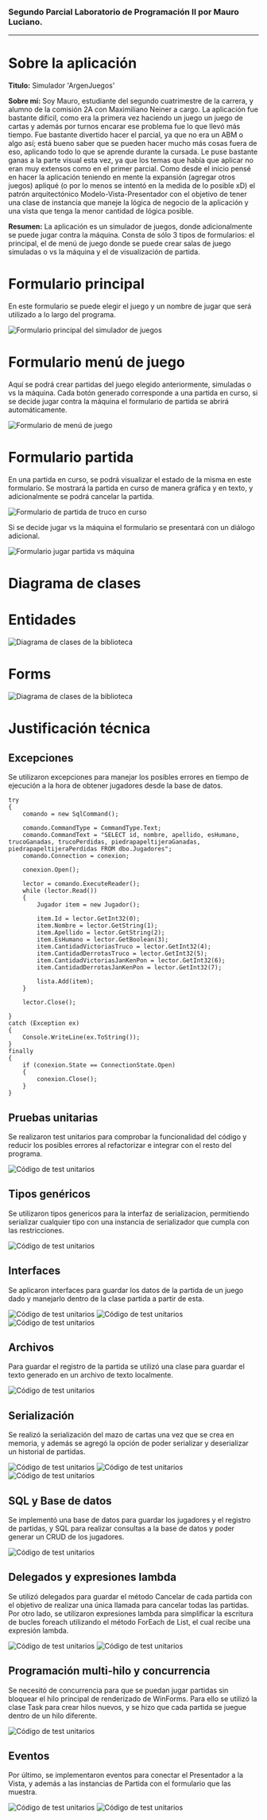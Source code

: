 ### Segundo Parcial Laboratorio de Programación II por Mauro Luciano.
---
# Sobre la aplicación
**Titulo:** Simulador 'ArgenJuegos'

**Sobre mí:** Soy Mauro, estudiante del segundo cuatrimestre de la carrera, y alumno de la comisión 2A con Maximiliano Neiner a cargo. La aplicación fue bastante difícil, como era la primera vez haciendo un juego un juego de cartas y además por turnos encarar ese problema fue lo que llevó más tiempo. Fue bastante divertido hacer el parcial, ya que no era un ABM o algo así; está bueno saber que se pueden hacer mucho más cosas fuera de eso, aplicando todo lo que se aprende durante la cursada. Le puse bastante ganas a la parte visual esta vez, ya que los temas que había que aplicar no eran muy extensos como en el primer parcial. Como desde el inicio pensé en hacer la aplicación teniendo en mente la expansión (agregar otros juegos) apliqué (o por lo menos se intentó en la medida de lo posible xD) el patrón arquitectónico Modelo-Vista-Presentador con el objetivo de tener una clase de instancia que maneje la lógica de negocio de la aplicación y una vista que tenga la menor cantidad de lógica posible.

**Resumen:** La aplicación es un simulador de juegos, donde adicionalmente se puede jugar contra la máquina. Consta de sólo 3 tipos de formularios: el principal, el de menú de juego donde se puede crear salas de juego simuladas o vs la máquina y el de visualización de partida.

# Formulario principal

En este formulario se puede elegir el juego y un nombre de jugar que será utilizado a lo largo del programa.

![Formulario principal del simulador de juegos](docs/form_principal.png)

# Formulario menú de juego

Aquí se podrá crear partidas del juego elegido anteriormente, simuladas o vs la máquina. Cada botón generado corresponde a una partida en curso, si se decide jugar contra la máquina el formulario de partida se abrirá automáticamente.

![Formulario de menú de juego](docs/form_truco.png)

# Formulario partida

En una partida en curso, se podrá visualizar el estado de la misma en este formulario. Se mostrará la partida en curso de manera gráfica y en texto, y adicionalmente se podrá cancelar la partida.

![Formulario de partida de truco en curso](docs/form_partida_truco.png)

Si se decide jugar vs la máquina el formulario se presentará con un diálogo adicional.

![Formulario jugar partida vs máquina](docs/form_jugar_truco.png)

# Diagrama de clases

# Entidades
![Diagrama de clases de la biblioteca](docs/diagrama_clases.png)

# Forms
![Diagrama de clases de la biblioteca](docs/diagrama_forms.png)

# Justificación técnica
## Excepciones
Se utilizaron excepciones para manejar los posibles errores en tiempo de ejecución a la hora de obtener jugadores desde la base de datos.
```
try
{
    comando = new SqlCommand();

    comando.CommandType = CommandType.Text;
    comando.CommandText = "SELECT id, nombre, apellido, esHumano, trucoGanadas, trucoPerdidas, piedrapapeltijeraGanadas, piedrapapeltijeraPerdidas FROM dbo.Jugadores";
    comando.Connection = conexion;

    conexion.Open();

    lector = comando.ExecuteReader();
    while (lector.Read())
    {
        Jugador item = new Jugador();

        item.Id = lector.GetInt32(0);
        item.Nombre = lector.GetString(1);
        item.Apellido = lector.GetString(2);
        item.EsHumano = lector.GetBoolean(3);
        item.CantidadVictoriasTruco = lector.GetInt32(4);
        item.CantidadDerrotasTruco = lector.GetInt32(5);
        item.CantidadVictoriasJanKenPon = lector.GetInt32(6);
        item.CantidadDerrotasJanKenPon = lector.GetInt32(7);

        lista.Add(item);
    }

    lector.Close();

}
catch (Exception ex)
{
    Console.WriteLine(ex.ToString());
}
finally
{
    if (conexion.State == ConnectionState.Open)
    {
        conexion.Close();
    }
}
```
## Pruebas unitarias
Se realizaron test unitarios para comprobar la funcionalidad del código y reducir los posibles errores al refactorizar e integrar con el resto del programa.


![Código de test unitarios](docs/testunitarios.png)
## Tipos genéricos
Se utilizaron tipos genericos para la interfaz de serializacion, permitiendo serializar cualquier tipo con una instancia de serializador que cumpla con las restricciones.


![Código de test unitarios](docs/genericos.png)
## Interfaces
Se aplicaron interfaces para guardar los datos de la partida de un juego dado y manejarlo dentro de la clase partida a partir de esta.


![Código de test unitarios](docs/interfaces.png)
![Código de test unitarios](docs/interfaces2.png)
![Código de test unitarios](docs/interfaces3.png)
## Archivos
Para guardar el registro de la partida se utilizó una clase para guardar el texto generado en un archivo de texto localmente.


![Código de test unitarios](docs/archivos.png)
## Serialización
Se realizó la serialización del mazo de cartas una vez que se crea en memoria, y además se agregó la opción de poder serializar y deserializar un historial de partidas.


![Código de test unitarios](docs/serializacion.png)
![Código de test unitarios](docs/serializacion2.png)
![Código de test unitarios](docs/serializacion3.png)
## SQL y Base de datos
Se implementó una base de datos para guardar los jugadores y el registro de partidas, y SQL para realizar consultas a la base de datos y poder generar un CRUD de los jugadores.


![Código de test unitarios](docs/sql.png)
## Delegados y expresiones lambda
Se utilizó delegados para guardar el método Cancelar de cada partida con el objetivo de realizar una única llamada para cancelar todas las partidas. Por otro lado, se utilizaron expresiones lambda para simplificar la escritura de bucles foreach utilizando el método ForEach de List<T>, el cual recibe una expresión lambda.


![Código de test unitarios](docs/delegados.png)
![Código de test unitarios](docs/lambda.png)
## Programación multi-hilo y concurrencia
Se necesitó de concurrencia para que se puedan jugar partidas sin bloquear el hilo principal de renderizado de WinForms. Para ello se utilizó la clase Task para crear hilos nuevos, y se hizo que cada partida se juegue dentro de un hilo diferente.


![Código de test unitarios](docs/multihilos.png)
## Eventos
Por último, se implementaron eventos para conectar el Presentador a la Vista, y además a las instancias de Partida con el formulario que las muestra.


![Código de test unitarios](docs/eventos.png)
![Código de test unitarios](docs/eventos2.png)

